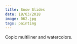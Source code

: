 ```yaml
---
title: Snow Slides
date: 18/03/2018
image: 062.jpg
tags: painting
---
```


Copic multiliner and watercolors.
